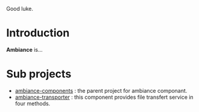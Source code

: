 Good luke.

# Introduction #

**Ambiance** is...


# Sub projects #

  * [ambiance-components](components.md)  : the parent project for ambiance componant.
  * [ambiance-transporter](transporter.md) : this component provides file transfert service in four methods.
